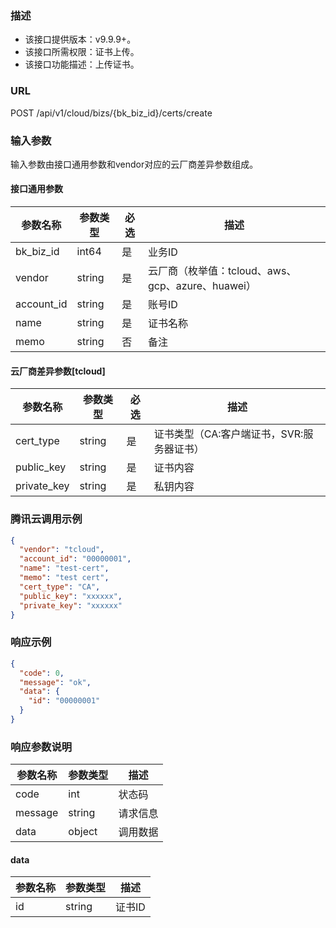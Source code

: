 ### 描述

- 该接口提供版本：v9.9.9+。
- 该接口所需权限：证书上传。
- 该接口功能描述：上传证书。

### URL

POST /api/v1/cloud/bizs/{bk_biz_id}/certs/create

### 输入参数

输入参数由接口通用参数和vendor对应的云厂商差异参数组成。

#### 接口通用参数

| 参数名称      | 参数类型 | 必选 | 描述                                          |
|--------------|--------|------|----------------------------------------------|
| bk_biz_id    | int64  | 是   | 业务ID                                        |
| vendor       | string | 是   | 云厂商（枚举值：tcloud、aws、gcp、azure、huawei） |
| account_id   | string | 是   | 账号ID                                        |
| name         | string | 是   | 证书名称                                       |
| memo         | string | 否   | 备注                                          |

#### 云厂商差异参数[tcloud]

| 参数名称      | 参数类型 | 必选 | 描述                                |
|--------------|--------|------|------------------------------------|
| cert_type    | string | 是   | 证书类型（CA:客户端证书，SVR:服务器证书）|
| public_key   | string | 是   | 证书内容                             |
| private_key  | string | 是   | 私钥内容                             |

### 腾讯云调用示例

```json
{
  "vendor": "tcloud",
  "account_id": "00000001",
  "name": "test-cert",
  "memo": "test cert",
  "cert_type": "CA",
  "public_key": "xxxxxx",
  "private_key": "xxxxxx"
}
```

### 响应示例

```json
{
  "code": 0,
  "message": "ok",
  "data": {
    "id": "00000001"
  }
}
```

### 响应参数说明

| 参数名称 | 参数类型 | 描述    |
|---------|--------|---------|
| code    | int    | 状态码   |
| message | string | 请求信息 |
| data    | object | 调用数据 |

#### data

| 参数名称 | 参数类型 | 描述        |
|---------|--------|------------|
| id      | string | 证书ID      |
